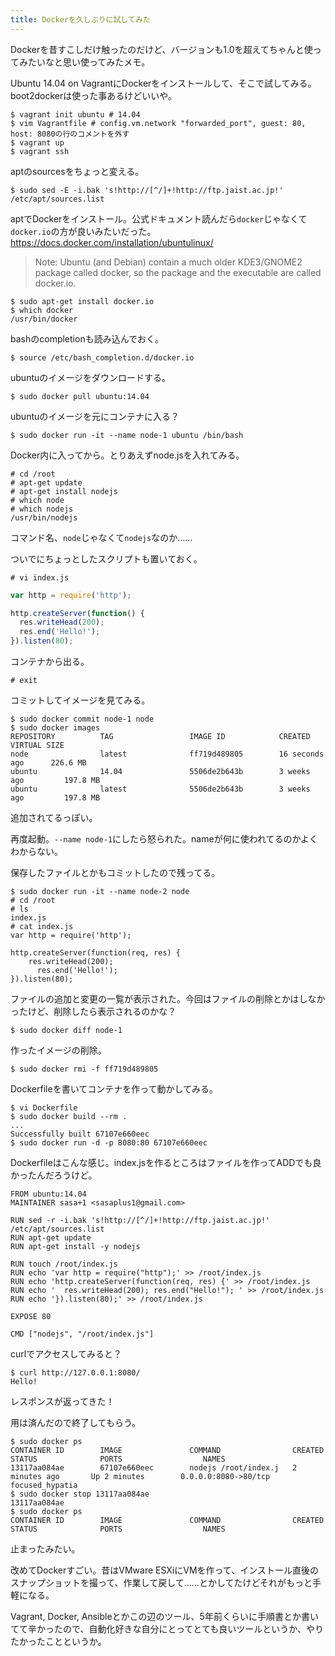 ```yaml
---
title: Dockerを久しぶりに試してみた
---
```

Dockerを昔すこしだけ触ったのだけど、バージョンも1.0を超えてちゃんと使ってみたいなと思い使ってみたメモ。

Ubuntu 14.04 on VagrantにDockerをインストールして、そこで試してみる。boot2dockerは使った事あるけどいいや。

```console
$ vagrant init ubuntu # 14.04
$ vim Vagrantfile # config.vm.network "forwarded_port", guest: 80, host: 8080の行のコメントを外す
$ vagrant up
$ vagrant ssh
```

aptのsourcesをちょっと変える。

```console
$ sudo sed -E -i.bak 's!http://[^/]+!http://ftp.jaist.ac.jp!' /etc/apt/sources.list
```

aptでDockerをインストール。公式ドキュメント読んだら`docker`じゃなくて`docker.io`の方が良いみたいだった。
https://docs.docker.com/installation/ubuntulinux/

> Note: Ubuntu (and Debian) contain a much older KDE3/GNOME2 package called docker, so the package and the executable are called docker.io.

```console
$ sudo apt-get install docker.io
$ which docker
/usr/bin/docker
```

bashのcompletionも読み込んでおく。

```console
$ source /etc/bash_completion.d/docker.io
```

ubuntuのイメージをダウンロードする。

```console
$ sudo docker pull ubuntu:14.04
```

ubuntuのイメージを元にコンテナに入る？

```console
$ sudo docker run -it --name node-1 ubuntu /bin/bash
```

Docker内に入ってから。とりあえずnode.jsを入れてみる。

```console
# cd /root
# apt-get update
# apt-get install nodejs
# which node
# which nodejs
/usr/bin/nodejs
```

コマンド名、`node`じゃなくて`nodejs`なのか……

ついでにちょっとしたスクリプトも置いておく。

```console
# vi index.js
```

```js
var http = require('http');

http.createServer(function() {
  res.writeHead(200);
  res.end('Hello!');
}).listen(80);
```

コンテナから出る。

```console
# exit
```

コミットしてイメージを見てみる。

```console
$ sudo docker commit node-1 node
$ sudo docker images
REPOSITORY          TAG                 IMAGE ID            CREATED             VIRTUAL SIZE
node                latest              ff719d489805        16 seconds ago      226.6 MB
ubuntu              14.04               5506de2b643b        3 weeks ago         197.8 MB
ubuntu              latest              5506de2b643b        3 weeks ago         197.8 MB
```

追加されてるっぽい。

再度起動。`--name node-1`にしたら怒られた。nameが何に使われてるのかよくわからない。

保存したファイルとかもコミットしたので残ってる。

```
$ sudo docker run -it --name node-2 node
# cd /root
# ls
index.js
# cat index.js
var http = require('http');

http.createServer(function(req, res) {
    res.writeHead(200);
      res.end('Hello!');
}).listen(80);
```

ファイルの追加と変更の一覧が表示された。今回はファイルの削除とかはしなかったけど、削除したら表示されるのかな？

```console
$ sudo docker diff node-1
```

作ったイメージの削除。

```console
$ sudo docker rmi -f ff719d489805
```

Dockerfileを書いてコンテナを作って動かしてみる。

```
$ vi Dockerfile
$ sudo docker build --rm .
...
Successfully built 67107e660eec
$ sudo docker run -d -p 8080:80 67107e660eec
```

Dockerfileはこんな感じ。index.jsを作るところはファイルを作ってADDでも良かったんだろうけど。

```
FROM ubuntu:14.04
MAINTAINER sasa+1 <sasaplus1@gmail.com>

RUN sed -r -i.bak 's!http://[^/]+!http://ftp.jaist.ac.jp!' /etc/apt/sources.list
RUN apt-get update
RUN apt-get install -y nodejs

RUN touch /root/index.js
RUN echo 'var http = require("http");' >> /root/index.js
RUN echo 'http.createServer(function(req, res) {' >> /root/index.js
RUN echo '  res.writeHead(200); res.end("Hello!"); ' >> /root/index.js
RUN echo '}).listen(80);' >> /root/index.js

EXPOSE 80

CMD ["nodejs", "/root/index.js"]
```

curlでアクセスしてみると？

```
$ curl http://127.0.0.1:8080/
Hello!
```

レスポンスが返ってきた！

用は済んだので終了してもらう。

```
$ sudo docker ps
CONTAINER ID        IMAGE               COMMAND                CREATED             STATUS              PORTS                  NAMES
13117aa084ae        67107e660eec        nodejs /root/index.j   2 minutes ago       Up 2 minutes        0.0.0.0:8080->80/tcp   focused_hypatia
$ sudo docker stop 13117aa084ae
13117aa084ae
$ sudo docker ps
CONTAINER ID        IMAGE               COMMAND                CREATED             STATUS              PORTS                  NAMES
```

止まったみたい。



改めてDockerすごい。昔はVMware ESXiにVMを作って、インストール直後のスナップショットを撮って、作業して戻して……とかしてたけどそれがもっと手軽になる。

Vagrant, Docker, Ansibleとかこの辺のツール、5年前くらいに手順書とか書いてて辛かったので、自動化好きな自分にとってとても良いツールというか、やりたかったことというか。
